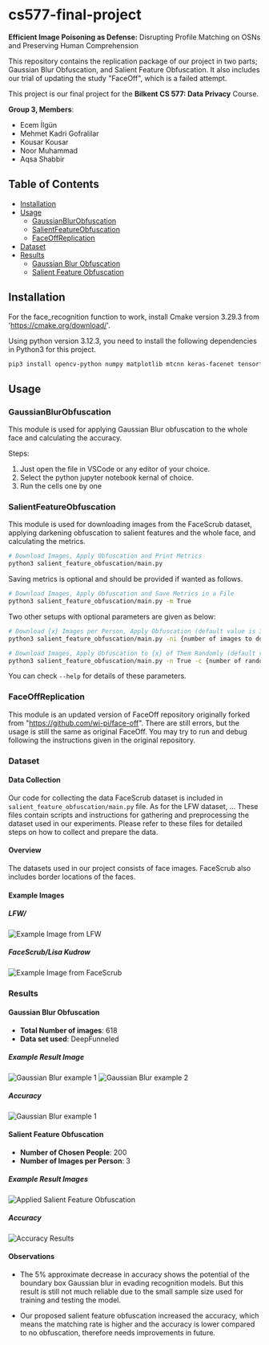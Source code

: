 # cs577-final-project

**Efficient Image Poisoning as Defense:** Disrupting Profile Matching on OSNs and Preserving Human Comprehension

This repository contains the replication package of our project in two parts; Gaussian Blur Obfuscation, and Salient Feature Obfuscation. It also includes our trial of updating the study "FaceOff", which is a failed attempt.

This project is our final project for the **Bilkent CS 577: Data Privacy** Course.

**Group 3, Members**:

- Ecem İlgün
- Mehmet Kadri Gofralilar
- Kousar Kousar
- Noor Muhammad
- Aqsa Shabbir

## Table of Contents

- [Installation](#installation)
- [Usage](#usage)
  - [GaussianBlurObfuscation](#gaussianblurobfuscation)
  - [SalientFeatureObfuscation](#salientfeatureobfuscation)
  - [FaceOffReplication](#faceoffreplication)
- [Dataset](#dataset)
- [Results](#results)
  - [Gaussian Blur Obfuscation](#gaussian-blur-obfuscation)
  - [Salient Feature Obfuscation](#salient-feature-obfuscation)

## Installation

For the face_recognition function to work, install Cmake version 3.29.3 from 'https://cmake.org/download/'.

Using python version 3.12.3, you need to install the following dependencies in Python3 for this project.

```bash
pip3 install opencv-python numpy matplotlib mtcnn keras-facenet tensorflow scipy scikit-learn face_recognition
```

## Usage

### GaussianBlurObfuscation

This module is used for applying Gaussian Blur obfuscation to the whole face and calculating the accuracy.

Steps:

1. Just open the file in VSCode or any editor of your choice.
2. Select the python jupyter notebook kernal of choice.
3. Run the cells one by one
<!--

````bash
# Apply
python3 gaussian_blur_bbox_obfuscation/
``` -->

### SalientFeatureObfuscation
This module is used for downloading images from the FaceScrub dataset, applying darkening obfuscation to salient features and the whole face, and calculating the metrics.

```bash
# Download Images, Apply Obfuscation and Print Metrics
python3 salient_feature_obfuscation/main.py
````

Saving metrics is optional and should be provided if wanted as follows.

```bash
# Download Images, Apply Obfuscation and Save Metrics in a File
python3 salient_feature_obfuscation/main.py -m True
```

Two other setups with optional parameters are given as below:

```bash
# Download {x} Images per Person, Apply Obfuscation (default value is 3)
python3 salient_feature_obfuscation/main.py -ni {number of images to download per person}

# Download Images, Apply Obfuscation to {x} of Them Randomly (default value is 200)
python3 salient_feature_obfuscation/main.py -n True -c {number of random people to apply obfuscation}
```

You can check `--help` for details of these parameters.

### FaceOffReplication

This module is an updated version of FaceOff repository originally forked from "https://github.com/wi-pi/face-off". There are still errors, but the usage is still the same as original FaceOff. You may try to run and debug following the instructions given in the original repository.

### Dataset

#### Data Collection

Our code for collecting the data FaceScrub dataset is included in `salient_feature_obfuscation/main.py` file. As for the LFW dataset, ... These files contain scripts and instructions for gathering and preprocessing the dataset used in our experiments. Please refer to these files for detailed steps on how to collect and prepare the data.

#### Overview

The datasets used in our project consists of face images. FaceScrub also includes border locations of the faces.

#### Example Images

##### LFW/

![Example Image from LFW](/figs/Salient_Image_FaceScrub_2.jpg)

##### FaceScrub/Lisa Kudrow

![Example Image from FaceScrub](/figs/Original_Image_FaceScrub.jpg)

### Results

#### Gaussian Blur Obfuscation

- **Total Number of images**: 618
- **Data set used**: DeepFunneled

##### Example Result Image

![Gaussian Blur example 1](/figs/gaussian_blur_1.jpg)
![Gaussian Blur example 2](/figs/gaussian_blur_2.jpg)

##### Accuracy

![Gaussian Blur example 1](/figs/gaussian_blur_result.png)

#### Salient Feature Obfuscation

- **Number of Chosen People**: 200
- **Number of Images per Person**: 3

##### Example Result Images

![Applied Salient Feature Obfuscation](/figs/Salient_Image_FaceScrub_1.jpg)

##### Accuracy

![Accuracy Results](/figs/Accuracy_FaceScrub.png)

#### Observations

- The 5% approximate decrease in accuracy shows the potential of the boundary box Gaussian blur in evading recognition models. But this result is still not much reliable due to the small sample size used for training and testing the model.

- Our proposed salient feature obfuscation increased the accuracy, which means the matching rate is higher and the accuracy is lower compared to no obfuscation, therefore needs improvements in future.
